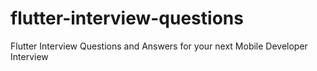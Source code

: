 # flutter-interview-questions
Flutter Interview Questions and Answers for your next Mobile Developer Interview
